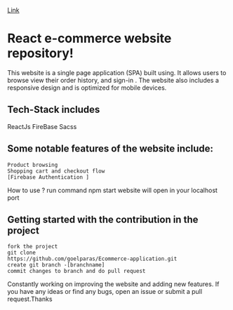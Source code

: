 <a href="https://lustrous-travesseiro-6d2745.netlify.app">Link</a>
#  React e-commerce website repository!

This website is a single page application (SPA) built using. It allows users to browse view their order history, and sign-in . The website also includes a responsive design and is optimized for mobile devices.

## Tech-Stack includes
   ReactJs 
   FireBase
   Sacss 
## Some notable features of the website include:

    Product browsing 
    Shopping cart and checkout flow
    [Firebase Authentication ]
How to use ? run command npm start website will open in your localhost port

## Getting started with the contribution in the project
    fork the project 
    git clone  
    https://github.com/goelparas/Ecommerce-application.git
    create git branch -[branchname]
    commit changes to branch and do pull request
Constantly working on improving the website and adding new features. If you have any ideas or find any bugs, open an issue or submit a pull request.Thanks
